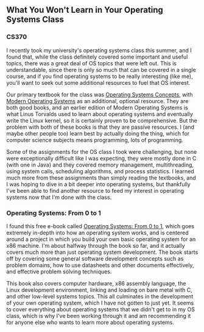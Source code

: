 ## What You Won't Learn in Your Operating Systems Class

### CS370

I recently took my university's operating systems class this summer, and I found that, while the class definitely covered some important and useful topics, there was a great deal of OS topics that were left out. This is understandable, since there is only so much that can be covered in a single course, and if you find operating systems to be really interesting (like me), you'll want to seek out some additional resources to fuel that OS interest.

Our primary textbook for the class was [Operating Systems Concepts](https://drive.uqu.edu.sa/_/mskhayat/files/MySubjects/2017SS%20Operating%20Systems/Abraham%20Silberschatz-Operating%20System%20Concepts%20(9th,2012_12).pdf), with [Modern Operating Systems](https://csc-knu.github.io/sys-prog/books/Andrew%20S.%20Tanenbaum%20-%20Modern%20Operating%20Systems.pdf) as an additional, optional resource. They are both good books, and an earlier edition of Modern Operating Systems is what Linus Torvalds used to learn about operating systems and eventually write the Linux kernel, so it is certainly proven to be comprehensive. But the problem with both of these books is that they are passive resources. I (and maybe other people too) learn best by actually doing the thing, which for computer science subjects means programming, lots of programming. 

Some of the assignments for the OS class I took were challenging, but none were exceptionally difficult like I was expecting, they were mostly done in C (with one in Java) and they covered memory management, multithreading, using system calls, scheduling algorithms, and process statistics. I learned much more from these assignments than simply reading the textbooks, and I was hoping to dive in a bit deeper into operating systems, but thankfully I've been able to find another resource to feed my interest in operating systems now that I'm done with the class.

### Operating Systems: From 0 to 1

I found this free e-book called [Operating Systems: From 0 to 1](https://github.com/tuhdo/os01), which goes extremely in-depth into how an operating system works, and is centered around a project in which you build your own basic operating system for an x86 machine. I'm about halfway through the book so far, and it actually covers much more than just operating system development. The book starts off by covering some general software development concepts such as problem domains, how to use datasheets and other documents effectively, and effective problem solving techniques. 

This book also covers computer hardware, x86 assembly language, the Linux development environment, linking and loading on bare metal with C, and other low-level systems topics. This all culminates in the development of your own operating system, which I have not gotten to just yet. It seems to cover everything about operating systems that we didn't get to in my OS class, which is why I've been working through it and am recommending it for anyone else who wants to learn more about operating systems.